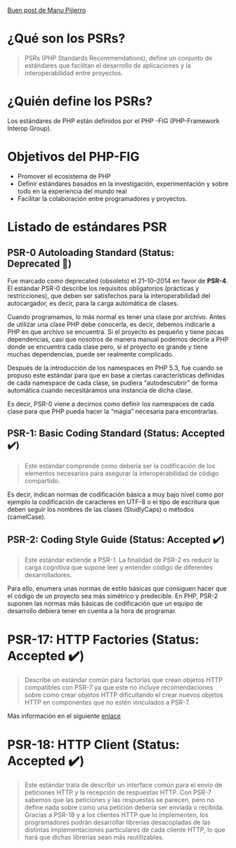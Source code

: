 


[Buen post de Manu Pijierro](https://mpijierro.medium.com/psr-estándares-en-php-ccde7d9014e6#:~:text=PSR-7%3A%20HTTP%20message%20interfaces,la%20base%20del%20desarrollo%20web.)


# ¿Qué son los PSRs?
> PSRs (PHP Standards Recommendations), define un conjunto de estándares que facilitan el desarrollo de aplicaciones y la interoperabilidad entre proyectos.

# ¿Quién define los PSRs?
Los estándares de PHP están definidos por el PHP -FIG (PHP-Framework Interop Group).

# Objetivos del PHP-FIG 
- Promover el ecosistema de PHP
- Definir estándares basados en la investigación, experimentación y sobre todo en la experiencia del mundo real
- Facilitar la colaboración entre programadores y proyectos.


# Listado de estándares PSR

## PSR-0 Autoloading Standard (Status: Deprecated 🛑)
Fue marcado como deprecated (obsoleto) el 21–10–2014 en favor de __PSR-4__. El estándar PSR-0 describe los requisitos obligatorios (prácticas y restricciones), que deben ser satisfechos para la interoperabilidad del autocargador, es decir, para la carga automática de clases.

Cuando programamos, lo más normal es tener una clase por archivo. Antes de utilizar una clase PHP debe conocerla, es decir, debemos indicarle a PHP en que archivo se encuentra. Si el proyecto es pequeño y tiene pocas dependencias, casi que nosotros de manera manual podemos decirle a PHP donde se encuentra cada clase pero, si el proyecto es grande y tiene muchas dependencias, puede ser realmente complicado.

Después de la introducción de los namespaces en PHP 5.3, fue cuando se propuso este estándar para que en base a ciertas características definidas de cada namespace de cada clase, se pudiera “autodescubrir” de forma automática cuando necesitáramos una instancia de dicha clase.

Es decir, PSR-0 viene a decirnos como definir los namespaces de cada clase para que PHP pueda hacer la “magia” necesaria para encontrarlas.

## PSR-1: Basic Coding Standard (Status: Accepted ✔️)
> Este estándar comprende como debería ser la codificación de los elementos necesarios para asegurar la interoperabilidad de código compartido. 

Es decir, indican normas de codificación básica a muy bajo nivel como por ejemplo la codificación de caracteres en UTF-8 o el tipo de escritura que deben seguir los nombres de las clases (StudlyCaps) o métodos (camelCase).

## PSR-2: Coding Style Guide (Status: Accepted ✔️)
> Este estándar extiende a PSR-1. La finalidad de PSR-2 es reducir la carga cognitiva que supone leer y entender código de diferentes desarrolladores.

Para ello, enumera unas normas de estilo básicas que consiguen hacer que el código de un proyecto sea más simétrico y predecible. En PHP, PSR-2 suponen las normas más básicas de codificación que un equipo de desarrollo debiera tener en cuenta a la hora de programar.



# PSR-17: HTTP Factories (Status: Accepted ✔️)
> Describe un estándar común para factorías que crean objetos HTTP compatibles con PSR-7 ya que este no incluye recomendaciones sobre como crear objetos HTTP dificultando el crear nuevos objetos HTTP en componentes que no estén vinculados a PSR-7.

Más información en el siguiente [enlace](https://www.php-fig.org/psr/psr-17/meta/)

# PSR-18: HTTP Client (Status: Accepted ✔️)
> Este estándar trata de describir un interface común para el envío de peticiones HTTP y la recepción de respuestas HTTP.
Con PSR-7 sabemos que las peticiones y las respuestas se parecen, pero no define nada sobre como una petición debería ser enviada o recibida. Gracias a PSR-18 y a los clientes HTTP que lo implementen, los programadores podrán desarrollar librerías desacopladas de las distintas implementaciones particulares de cada cliente HTTP, lo que hará que dichas librerías sean más reutilizables.
